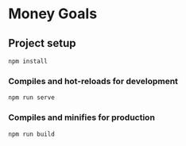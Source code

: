 # Money Goals

## Project setup
```
npm install
```

### Compiles and hot-reloads for development
```
npm run serve
```

### Compiles and minifies for production
```
npm run build  
```
